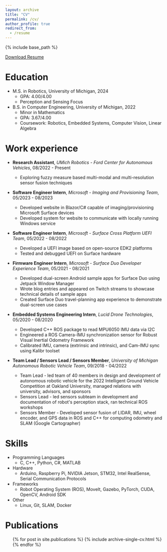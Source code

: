 ```yaml
---
layout: archive
title: "CV"
permalink: /cv/
author_profile: true
redirect_from:
  - /resume
---
```


{% include base_path %}

[Download Resume](http://hvak.github.io/files/Hersh_Vakharia_Resume.pdf)

Education
======
* M.S. in Robotics, University of Michigan, 2024
  * GPA: 4.00/4.00
  * Perception and Sensing Focus
* B.S. in Computer Engineering, University of Michigan, 2022
  * Minor in Mathematics
  * GPA: 3.67/4.00
  * Coursework: Robotics, Embedded Systems, Computer Vision, Linear Algebra

Work experience
======
* **Research Assistant**, *UMich Robotics - Ford Center for Autonomous Vehicles*, 08/2022 - Present
  * Exploring fuzzy measure based multi-modal and multi-resolution sensor fusion techniques

* **Software Engineer Intern**, *Microsoft - Imaging and Provisioning Team*, 05/2023 - 08/2023
  * Developed website in Blazor/C# capable of imaging/provisioning Microsoft Surface devices
  * Developed system for website to communicate with locally running Windows service

* **Software Engineer Intern**, *Microsoft - Surface Cross Platform UEFI Team*, 05/2022 - 08/2022
  * Developed a UEFI image based on open-source EDK2 platforms
  * Tested and debugged UEFI on Surface hardware
  
* **Firmware Engineer Intern**, *Microsoft - Surface Duo Developer Experience Team*, 05/2021 - 08/2021
  * Developed dual-screen Android sample apps for Surface Duo using Jetpack Window Manager
  * Wrote blog entries and appeared on Twitch streams to showcase technical details of sample apps
  * Created Surface Duo travel-planning app experience to demonstrate dual-screen use cases

* **Embedded Systems Engineering Intern**, *Lucid Drone Technologies*, 05/2020 - 08/2020
  * Developed C++ ROS package to read MPU6050 IMU data via I2C
  * Engineered a ROS Camera-IMU synchronization sensor for Robust Visual Inertial Odometry Framework
  * Calibrated IMU, camera (extrinsic and intrinsic), and Cam-IMU sync using Kalibr toolset
  
* **Team Lead / Sensors Lead / Sensors Member**, *University of Michigan Autonomous Robotic Vehicle Team*, 09/2018 - 04/2022
  * Team Lead - led team of 40 members in design and development of autonomous robotic vehicle for the 2022 Intelligent Ground Vehicle Competition at Oakland University, managed relations with university, advisors, and sponsors
  * Sensors Lead - led sensors subteam in development and documentation of robot's perception stack, ran technical ROS workshops
  * Sensors Member - Developed sensor fusion of LIDAR, IMU, wheel encoder, and GPS data in ROS and C++ for computing odometry and SLAM (Google Cartographer)
  
Skills
======
* Programming Languages
  * C, C++, Python, C#, MATLAB
* Hardware
  * Arduino, Raspberry Pi, NVIDIA Jetson, STM32, Intel RealSense, Serial Communication Protocols
* Frameworks
  * Robot Operating System (ROS), MoveIt, Gazebo, PyTorch, CUDA, OpenCV, Android SDK
* Other
  * Linux, Git, SLAM, Docker

Publications
======
  <ul>{% for post in site.publications %}
    {% include archive-single-cv.html %}
  {% endfor %}</ul>
  

